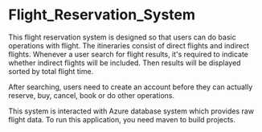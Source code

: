 # Flight_Reservation_System

This flight reservation system is designed so that users can do basic operations with flight. The itineraries 
consist of direct flights and indirect flights. Whenever a user search for flight results, it's required to indicate whether indirect flights will be included.
Then results will be displayed sorted by total flight time.

After searching, users need to create an account before they can actually reserve, buy, cancel, book or do other operations.

This system is interacted with Azure database system which provides raw flight data. To run this application, you need maven to build projects. 

